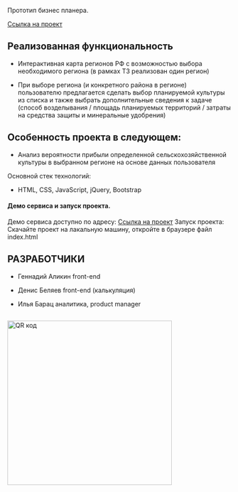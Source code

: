 Прототип бизнес планера. 

<a href="https://genalll.github.io/agronom/">Cсылка на проект</a>

## Реализованная функциональность

- Интерактивная карта регионов РФ с возможностью выбора необходимого региона (в рамках ТЗ реализован один регион)

- При выборе региона (и конкретного района в регионе) пользователю предлагается сделать выбор планируемой культуры из списка и также выбрать дополнительные сведения к задаче (способ возделывания / площадь планируемых территорий / затраты на средства защиты и минеральные удобрения)

## Особенность проекта в следующем:

- Анализ вероятности прибыли определенной сельскохозяйственной культуры в выбранном регионе на основе данных пользователя

Основной стек технологий:

- HTML, CSS, JavaScript, jQuery, Bootstrap

#### Демо сервиса и запуск проекта.

Демо сервиса доступно по адресу: <a href="https://genalll.github.io/agronom/">Cсылка на проект</a>
Запуск проекта:
Скачайте проект на лакальную машину, откройте в браузере файл index.html

## РАЗРАБОТЧИКИ

- Геннадий Аликин front-end

- Денис Беляев front-end  (калькуляция)

- Илья Барац аналитика, product manager

##
<img src="http://qrcoder.ru/code/?https%3A%2F%2Fgithub.com%2Fgenalll%2Fagronom&10&0" width="370" height="370" border="0" title="QR код">
